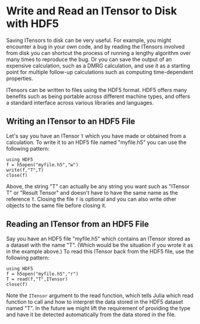 # Write and Read an ITensor to Disk with HDF5

Saving ITensors to disk can be very useful. For example, you
might encounter a bug in your own code, and by reading the
ITensors involved from disk you can shortcut the process of 
running a lengthy algorithm over many times to reproduce the bug.
Or you can save the output of an expensive calculation, such as
a DMRG calculation, and use it as a starting point for multiple
follow-up calculations such as computing time-dependent properties.

ITensors can be written to files using the HDF5 format. HDF5 offers
many benefits such as being portable across different machine types,
and offers a standard interface across various libraries and languages.

## Writing an ITensor to an HDF5 File

Let's say you have an ITensor `T` which you have made or obtained
from a calculation. To write it to an HDF5 file named "myfile.h5"
you can use the following pattern:

    using HDF5
    f = h5open("myfile.h5","w")
    write(f,"T",T)
    close(f)

Above, the string "T" can actually be any string you want such as "ITensor T"
or "Result Tensor" and doesn't have to have the same name as the reference `T`.
Closing the file `f` is optional and you can also write other objects to the same
file before closing it.

## Reading an ITensor from an HDF5 File

Say you have an HDF5 file "myfile.h5" which contains an ITensor stored as a dataset with the
name "T". (Which would be the situation if you wrote it as in the example above.)
To read this ITensor back from the HDF5 file, use the following pattern:

    using HDF5
    f = h5open("myfile.h5","r")
    T = read(f,"T",ITensor)
    close(f)

Note the `ITensor` argument to the read function, which tells Julia which read function
to call and how to interpret the data stored in the HDF5 dataset named "T". In the 
future we might lift the requirement of providing the type and have it be detected
automatically from the data stored in the file.





